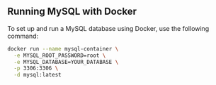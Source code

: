 ## Running MySQL with Docker

To set up and run a MySQL database using Docker, use the following command:

```sh
docker run --name mysql-container \
  -e MYSQL_ROOT_PASSWORD=root \
  -e MYSQL_DATABASE=YOUR_DATABASE \
  -p 3306:3306 \
  -d mysql:latest
```
